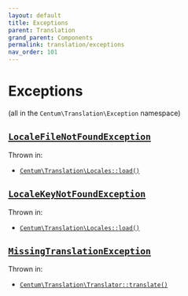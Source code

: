 ```yaml
---
layout: default
title: Exceptions
parent: Translation
grand_parent: Components
permalink: translation/exceptions
nav_order: 101
---
```




# Exceptions

(all in the `Centum\Translation\Exception` namespace)



## [`LocaleFileNotFoundException`](https://github.com/SidRoberts/centum/blob/main/src/Translation/Exception/LocaleFileNotFoundException.php)

Thrown in:

- [`Centum\Translation\Locales::load()`](https://github.com/SidRoberts/centum/blob/main/src/Translation/Locales.php#L31)



## [`LocaleKeyNotFoundException`](https://github.com/SidRoberts/centum/blob/main/src/Translation/Exception/LocaleKeyNotFoundException.php)

Thrown in:

- [`Centum\Translation\Locales::load()`](https://github.com/SidRoberts/centum/blob/main/src/Translation/Locales.php#L31)



## [`MissingTranslationException`](https://github.com/SidRoberts/centum/blob/main/src/Translation/Exception/MissingTranslationException.php)

Thrown in:

- [`Centum\Translation\Translator::translate()`](https://github.com/SidRoberts/centum/blob/main/src/Translation/Translator.php#L22)
